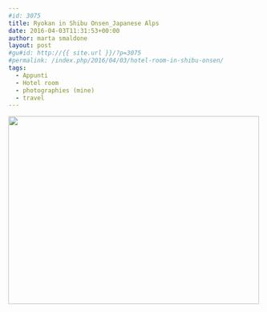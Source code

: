 ```yaml
---
#id: 3075
title: Ryokan in Shibu Onsen_Japanese Alps
date: 2016-04-03T11:31:53+00:00
author: marta smaldone
layout: post
#gu#id: http://{{ site.url }}/?p=3075
#permalink: /index.php/2016/04/03/hotel-room-in-shibu-onsen/
tags:
  - Appunti
  - Hotel room
  - photographies (mine)
  - travel
---
```

<img class="aligncenter wp-image-3103 size-full" src="{{ site.url }}/images/uploads/2016/04/shibuonsen-640x480rit-e1473678746505.jpg" width="500" height="375" />